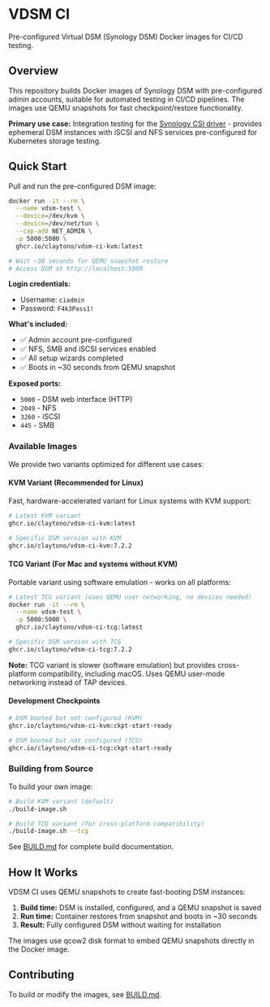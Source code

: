 # VDSM CI

Pre-configured Virtual DSM (Synology DSM) Docker images for CI/CD testing.

## Overview

This repository builds Docker images of Synology DSM with pre-configured admin accounts, suitable for automated testing in CI/CD pipelines. The images use QEMU snapshots for fast checkpoint/restore functionality.

**Primary use case:** Integration testing for the [Synology CSI driver](https://github.com/claytono/synology-csi) - provides ephemeral DSM instances with iSCSI and NFS services pre-configured for Kubernetes storage testing.

## Quick Start

Pull and run the pre-configured DSM image:

```bash
docker run -it --rm \
  --name vdsm-test \
  --device=/dev/kvm \
  --device=/dev/net/tun \
  --cap-add NET_ADMIN \
  -p 5000:5000 \
  ghcr.io/claytono/vdsm-ci-kvm:latest

# Wait ~30 seconds for QEMU snapshot restore
# Access DSM at http://localhost:5000
```

**Login credentials:**

- Username: `ciadmin`
- Password: `F4k3Pass1!`

**What's included:**

- ✅ Admin account pre-configured
- ✅ NFS, SMB and iSCSI services enabled
- ✅ All setup wizards completed
- ✅ Boots in ~30 seconds from QEMU snapshot

**Exposed ports:**

- `5000` - DSM web interface (HTTP)
- `2049` - NFS
- `3260` - iSCSI
- `445` - SMB

### Available Images

We provide two variants optimized for different use cases:

#### KVM Variant (Recommended for Linux)

Fast, hardware-accelerated variant for Linux systems with KVM support:

```bash
# Latest KVM variant
ghcr.io/claytono/vdsm-ci-kvm:latest

# Specific DSM version with KVM
ghcr.io/claytono/vdsm-ci-kvm:7.2.2
```

#### TCG Variant (For Mac and systems without KVM)

Portable variant using software emulation - works on all platforms:

```bash
# Latest TCG variant (uses QEMU user networking, no devices needed)
docker run -it --rm \
  --name vdsm-test \
  -p 5000:5000 \
  ghcr.io/claytono/vdsm-ci-tcg:latest

# Specific DSM version with TCG
ghcr.io/claytono/vdsm-ci-tcg:7.2.2
```

**Note:** TCG variant is slower (software emulation) but provides cross-platform compatibility, including macOS. Uses QEMU user-mode networking instead of TAP devices.

#### Development Checkpoints

```bash
# DSM booted but not configured (KVM)
ghcr.io/claytono/vdsm-ci-kvm:ckpt-start-ready

# DSM booted but not configured (TCG)
ghcr.io/claytono/vdsm-ci-tcg:ckpt-start-ready
```

### Building from Source

To build your own image:

```bash
# Build KVM variant (default)
./build-image.sh

# Build TCG variant (for cross-platform compatibility)
./build-image.sh --tcg
```

See [BUILD.md](BUILD.md) for complete build documentation.

## How It Works

VDSM CI uses QEMU snapshots to create fast-booting DSM instances:

1. **Build time:** DSM is installed, configured, and a QEMU snapshot is saved
2. **Run time:** Container restores from snapshot and boots in ~30 seconds
3. **Result:** Fully configured DSM without waiting for installation

The images use qcow2 disk format to embed QEMU snapshots directly in the Docker image.

## Contributing

To build or modify the images, see [BUILD.md](BUILD.md).
